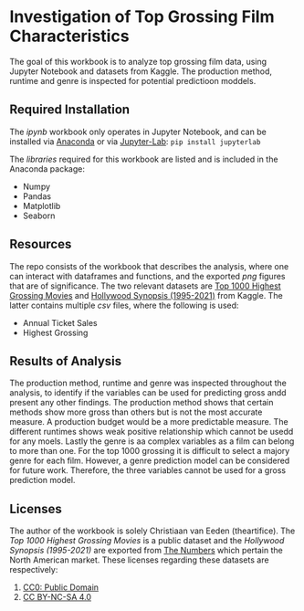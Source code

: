# Investigation of Top Grossing Film Characteristics

The goal of this workbook is to analyze top grossing film data, using Jupyter Notebook and datasets from Kaggle. The production method, runtime and genre is inspected for potential predictioon moddels.

## Required Installation

The _ipynb_ workbook only operates in Jupyter Notebook, and can be installed via [Anaconda](https://www.anaconda.com/products/individual) or via [Jupyter-Lab](https://jupyter.org/install):
`pip install jupyterlab`

The _libraries_ required for this workbook are listed and is included in the Anaconda package:
- Numpy
- Pandas
- Matplotlib
- Seaborn

## Resources

The repo consists of the workbook that describes the analysis, where one can interact with dataframes and functions, and the exported  _png_ figures that are of significance. The two relevant datasets are [Top 1000 Highest Grossing Movies](https://www.kaggle.com/sanjeetsinghnaik/top-1000-highest-grossing-movies) and [Hollywood Synopsis (1995-2021)](https://www.kaggle.com/johnharshith/hollywood-theatrical-market-synopsis-1995-to-2021?select=TopProductionMethods.csv) from Kaggle. The latter contains multiple _csv_ files, where the following is used:

- Annual Ticket Sales
- Highest Grossing

## Results of Analysis

The production method, runtime and genre was inspected throughout the analysis, to identify if the variables can be used for predicting gross andd present any other findings. The production method shows that certain methods show more gross than others but is not the most accurate measure. A production budget  would be a more predictable measure. The different runtimes shows weak positive relationship which cannot be usedd for any moels. Lastly the genre is aa complex variables as a film can belong to more than one. For the top 1000 grossing it is difficult to select a majory genre for each film. However, a genre prediction model can be considered for future work. Therefore, the three variables cannot be used for a gross prediction model.

## Licenses
The author of the workbook is solely Christiaan van Eeden (theartifice). The _Top 1000 Highest Grossing Movies_ is a public dataset and the _Hollywood Synopsis (1995-2021)_ are exported from [The Numbers](https://www.the-numbers.com/market/ ) which pertain the North American market. These licenses regarding these datasets are respectively:
1. [CC0: Public Domain](https://creativecommons.org/publicdomain/zero/1.0/)
2. [CC BY-NC-SA 4.0](https://creativecommons.org/licenses/by-nc-sa/4.0/)

